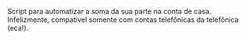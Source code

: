 Script para automatizar a soma da sua parte na conta de casa.<br>
Infelizmente, compatível somente com contas telefônicas da telefônica (eca!).